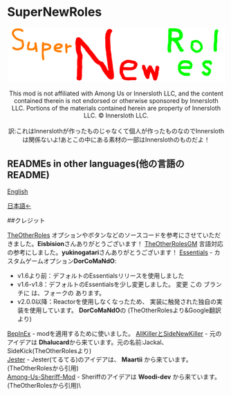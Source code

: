 # SuperNewRoles
![SNRImage](./images/SNRImage.png)

<center>
This mod is not affiliated with Among Us or Innersloth LLC, and the content contained therein is not endorsed or otherwise sponsored by Innersloth LLC. Portions of the materials contained herein are property of Innersloth LLC. © Innersloth LLC.
</center><br><center>訳:これはInnerslothが作ったものじゃなくて個人が作ったものなのでInnerslothは関係ないよ!あとこの中にある素材の一部はInnerslothのものだよ！</center>

## READMEs in other languages(他の言語のREADME)

[English](https://github.com/ykundesu/SuperNewRoles/blob/master/README.md)

[日本語←](https://github.com/ykundesu/SuperNewRoles/blob/master/READMEs/README_jp.md)

##クレジット

[TheOtherRoles](https://github.com/Eisbison/TheOtherRoles) オプションやボタンなどのソースコードを参考にさせていただきました。**Eisbision**さんありがとうございます！
[TheOtherRolesGM](https://github.com/yukinogatari/TheOtherRoles-GM) 言語対応の参考にしました。**yukinogatari**さんありがとうございます！
[Essentials](https://github.com/DorCoMaNdO/Reactor-Essentials) - カスタムゲームオプション**DorCoMaNdO**: 
- v1.6より前：デフォルトのEssentialsリリースを使用しました
- v1.6-v1.8：デフォルトのEssentialsを少し変更しました。 変更 この ブランチに は、フォークの あります。
- v2.0.0以降：Reactorを使用しなくなったため、 実装に触発された独自の実装を使用しています。 **DorCoMaNdO**の
(TheOtherRolesより&Google翻訳より)

[BepInEx](https://github.com/BepInEx) - modを適用するために使いました。
[AllKillerとSideNewKiller](https://www.twitch.tv/dhalucard) - 元のアイデアは **Dhalucard**から来ています。元の名前:Jackal、SideKick(TheOtherRolesより)\
[Jester](https://github.com/Maartii/Jester) - Jester(てるてる)のアイデアは、 **Maartii** から来ています。(TheOtherRolesから引用)\
[Among-Us-Sheriff-Mod](https://github.com/Woodi-dev/Among-Us-Sheriff-Mod) - Sheriffのアイデアは **Woodi-dev** から来ています。(TheOtherRolesから引用)\
